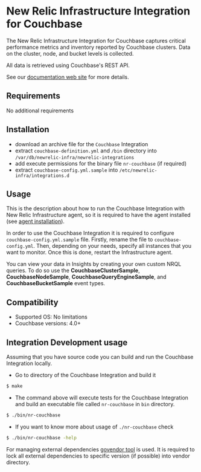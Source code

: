 # New Relic Infrastructure Integration for Couchbase

The New Relic Infrastructure Integration for Couchbase captures critical performance metrics and inventory reported by Couchbase clusters. Data on the cluster, node, and bucket levels is collected.

All data is retrieved using Couchbase's REST API.

See our [documentation web site](https://docs.newrelic.com/docs/integrations/host-integrations/host-integrations-list/couchbase-monitoring-integration) for more details.

## Requirements

No additional requirements

## Installation

- download an archive file for the `Couchbase` Integration
- extract `couchbase-definition.yml` and `/bin` directory into `/var/db/newrelic-infra/newrelic-integrations`
- add execute permissions for the binary file `nr-couchbase` (if required)
- extract `couchbase-config.yml.sample` into `/etc/newrelic-infra/integrations.d`

## Usage

This is the description about how to run the Couchbase Integration with New Relic Infrastructure agent, so it is required to have the agent installed (see [agent installation](https://docs.newrelic.com/docs/infrastructure/new-relic-infrastructure/installation/install-infrastructure-linux)).

In order to use the Couchbase Integration it is required to configure `couchbase-config.yml.sample` file. Firstly, rename the file to `couchbase-config.yml`. Then, depending on your needs, specify all instances that you want to monitor. Once this is done, restart the Infrastructure agent.

You can view your data in Insights by creating your own custom NRQL queries. To do so use the **CouchbaseClusterSample**, **CouchbaseNodeSample**, **CouchbaseQueryEngineSample**, and **CouchbaseBucketSample** event types.

## Compatibility

* Supported OS: No limitations
* Couchbase versions: 4.0+

## Integration Development usage

Assuming that you have source code you can build and run the Couchbase Integration locally.

* Go to directory of the Couchbase Integration and build it
```bash
$ make
```
* The command above will execute tests for the Couchbase Integration and build an executable file called `nr-couchbase` in `bin` directory.
```bash
$ ./bin/nr-couchbase
```
* If you want to know more about usage of `./nr-couchbase` check
```bash
$ ./bin/nr-couchbase -help
```

For managing external dependencies [govendor tool](https://github.com/kardianos/govendor) is used. It is required to lock all external dependencies to specific version (if possible) into vendor directory.
